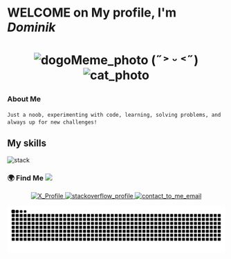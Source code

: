 ﻿# WELCOME on My profile, I'm _Dominik_ <h1 align="center">
<h1 align="center">

<img src="assets/img.png" height="100" alt="dogoMeme_photo"> (˶˃ ᵕ ˂˶)  <img src="assets/img1.png" height="100" alt="cat_photo">
</h1>

### About Me

`Just a noob, experimenting with code, learning, solving problems, and always up for new challenges!
`


## My skills 

![stack](https://skillicons.dev/icons?i=java,,,spring,,,maven,,,gradle,,,hibernate,,,kafka,,,docker,,,mongodb,,,mysql,,,nodejs,,,react,,,python,,,cpp,,,html,,,css,,,git,,)

### 🌍 Find Me <img src="https://media.giphy.com/media/hvRJCLFzcasrR4ia7z/giphy.gif" width="19">
<p align="center">

 <a href="https://x.com/dogopro217">
    <img src="https://img.shields.io/badge/X-1D9BF0?logo=x&logoColor=white&style=for-the-badge" alt="X_Profile"/>
</a>
  <a href="https://stackoverflow.com/users/22646660/dogopro">
    <img src="https://img.shields.io/badge/Stack_Overflow-F58025?logo=stackoverflow&logoColor=white&style=for-the-badge"alt="stackoverflow_profile"/>
  </a>
  <a href="mailto:swiatek.dominik2000@gmail.com">
    <img src="https://img.shields.io/badge/Email-EA4335?logo=gmail&logoColor=white&style=for-the-badge"alt="contact_to_me_email"/>
  </a>
</p>



![snake](https://raw.githubusercontent.com/dogopro1/dogopro1/snake/github-snake-dark.svg)


